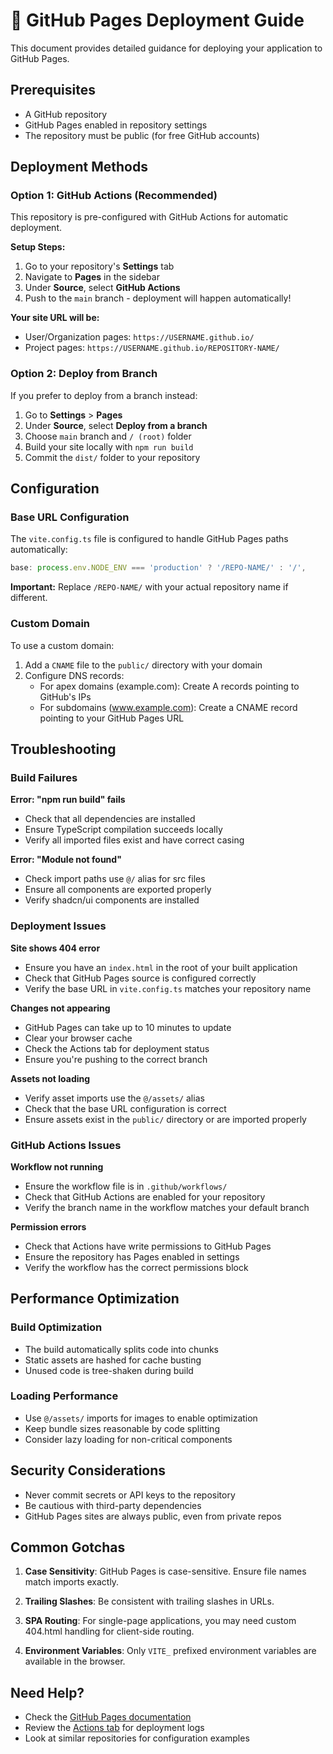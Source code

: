 # 🚀 GitHub Pages Deployment Guide

This document provides detailed guidance for deploying your application to GitHub Pages.

## Prerequisites

- A GitHub repository
- GitHub Pages enabled in repository settings
- The repository must be public (for free GitHub accounts)

## Deployment Methods

### Option 1: GitHub Actions (Recommended)

This repository is pre-configured with GitHub Actions for automatic deployment.

**Setup Steps:**
1. Go to your repository's **Settings** tab
2. Navigate to **Pages** in the sidebar  
3. Under **Source**, select **GitHub Actions**
4. Push to the `main` branch - deployment will happen automatically!

**Your site URL will be:**
- User/Organization pages: `https://USERNAME.github.io/`
- Project pages: `https://USERNAME.github.io/REPOSITORY-NAME/`

### Option 2: Deploy from Branch

If you prefer to deploy from a branch instead:

1. Go to **Settings** > **Pages**
2. Under **Source**, select **Deploy from a branch**
3. Choose `main` branch and `/ (root)` folder
4. Build your site locally with `npm run build`
5. Commit the `dist/` folder to your repository

## Configuration

### Base URL Configuration

The `vite.config.ts` file is configured to handle GitHub Pages paths automatically:

```typescript
base: process.env.NODE_ENV === 'production' ? '/REPO-NAME/' : '/',
```

**Important:** Replace `/REPO-NAME/` with your actual repository name if different.

### Custom Domain

To use a custom domain:

1. Add a `CNAME` file to the `public/` directory with your domain
2. Configure DNS records:
   - For apex domains (example.com): Create A records pointing to GitHub's IPs
   - For subdomains (www.example.com): Create a CNAME record pointing to your GitHub Pages URL

## Troubleshooting

### Build Failures

**Error: "npm run build" fails**
- Check that all dependencies are installed
- Ensure TypeScript compilation succeeds locally
- Verify all imported files exist and have correct casing

**Error: "Module not found"**
- Check import paths use `@/` alias for src files
- Ensure all components are exported properly
- Verify shadcn/ui components are installed

### Deployment Issues

**Site shows 404 error**
- Ensure you have an `index.html` in the root of your built application
- Check that GitHub Pages source is configured correctly
- Verify the base URL in `vite.config.ts` matches your repository name

**Changes not appearing**
- GitHub Pages can take up to 10 minutes to update
- Clear your browser cache
- Check the Actions tab for deployment status
- Ensure you're pushing to the correct branch

**Assets not loading**
- Verify asset imports use the `@/assets/` alias
- Check that the base URL configuration is correct
- Ensure assets exist in the `public/` directory or are imported properly

### GitHub Actions Issues

**Workflow not running**
- Ensure the workflow file is in `.github/workflows/`
- Check that GitHub Actions are enabled for your repository
- Verify the branch name in the workflow matches your default branch

**Permission errors**
- Check that Actions have write permissions to GitHub Pages
- Ensure the repository has Pages enabled in settings
- Verify the workflow has the correct permissions block

## Performance Optimization

### Build Optimization
- The build automatically splits code into chunks
- Static assets are hashed for cache busting
- Unused code is tree-shaken during build

### Loading Performance
- Use `@/assets/` imports for images to enable optimization
- Keep bundle sizes reasonable by code splitting
- Consider lazy loading for non-critical components

## Security Considerations

- Never commit secrets or API keys to the repository
- Be cautious with third-party dependencies
- GitHub Pages sites are always public, even from private repos

## Common Gotchas

1. **Case Sensitivity**: GitHub Pages is case-sensitive. Ensure file names match imports exactly.

2. **Trailing Slashes**: Be consistent with trailing slashes in URLs.

3. **SPA Routing**: For single-page applications, you may need custom 404.html handling for client-side routing.

4. **Environment Variables**: Only `VITE_` prefixed environment variables are available in the browser.

## Need Help?

- Check the [GitHub Pages documentation](https://docs.github.com/en/pages)
- Review the [Actions tab](../../actions) for deployment logs
- Look at similar repositories for configuration examples